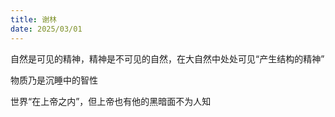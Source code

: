 ```yaml
---
title: 谢林
date: 2025/03/01
---
```


自然是可见的精神，精神是不可见的自然，在大自然中处处可见“产生结构的精神”

物质乃是沉睡中的智性

世界“在上帝之内”，但上帝也有他的黑暗面不为人知